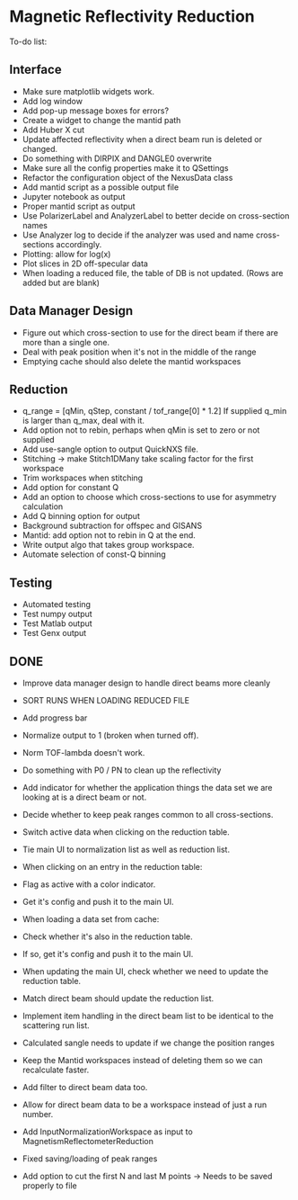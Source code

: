 # Magnetic Reflectivity Reduction
To-do list:

## Interface
- Make sure matplotlib widgets work.
- Add log window
- Add pop-up message boxes for errors?
- Create a widget to change the mantid path
- Add Huber X cut
- Update affected reflectivity when a direct beam run is deleted or changed.
- Do something with DIRPIX and DANGLE0 overwrite
- Make sure all the config properties make it to QSettings
- Refactor the configuration object of the NexusData class
- Add mantid script as a possible output file
- Jupyter notebook as output
- Proper mantid script as output
- Use PolarizerLabel and AnalyzerLabel to better decide on cross-section names
- Use Analyzer log to decide if the analyzer was used and name cross-sections accordingly.
- Plotting: allow for log(x)
- Plot slices in 2D off-specular data
- When loading a reduced file, the table of DB is not updated. (Rows are added but are blank)

## Data Manager Design
- Figure out which cross-section to use for the direct beam if there are more than a single one.
- Deal with peak position when it's not in the middle of the range
- Emptying cache should also delete the mantid workspaces

## Reduction
- q_range = [qMin, qStep, constant / tof_range[0] * 1.2]   If supplied q_min is larger than q_max, deal with it.
- Add option not to rebin, perhaps when qMin is set to zero or not supplied
- Add use-sangle option to output QuickNXS file.
- Stitching  -> make Stitch1DMany take scaling factor for the first workspace
- Trim workspaces when stitching
- Add option for constant Q
- Add an option to choose which cross-sections to use for asymmetry calculation
- Add Q binning option for output
- Background subtraction for offspec and GISANS
- Mantid: add option not to rebin in Q at the end.
- Write output algo that takes group workspace.
- Automate selection of const-Q binning

## Testing
- Automated testing
- Test numpy output
- Test Matlab output
- Test Genx output

## DONE
- Improve data manager design to handle direct beams more cleanly
- SORT RUNS WHEN LOADING REDUCED FILE
- Add progress bar
- Normalize output to 1 (broken when turned off).
- Norm TOF-lambda doesn't work.
- Do something with P0 / PN to clean up the reflectivity
- Add indicator for whether the application things the data set we are looking at is a direct beam or not.
- Decide whether to keep peak ranges common to all cross-sections.
- Switch active data when clicking on the reduction table.
- Tie main UI to normalization list as well as reduction list.
- When clicking on an entry in the reduction table:
 - Flag as active with a color indicator.
 - Get it's config and push it to the main UI.

- When loading a data set from cache:
 - Check whether it's also in the reduction table.
 - If so, get it's config and push it to the main UI.

- When updating the main UI, check whether we need to update the reduction table.
- Match direct beam should update the reduction list.
- Implement item handling in the direct beam list to be identical to the scattering run list.
- Calculated sangle needs to update if we change the position ranges
- Keep the Mantid workspaces instead of deleting them so we can recalculate faster.
- Add filter to direct beam data too.
- Allow for direct beam data to be a workspace instead of just a run number.
- Add InputNormalizationWorkspace as input to MagnetismReflectometerReduction
- Fixed saving/loading of peak ranges
- Add option to cut the first N and last M points -> Needs to be saved properly to file


